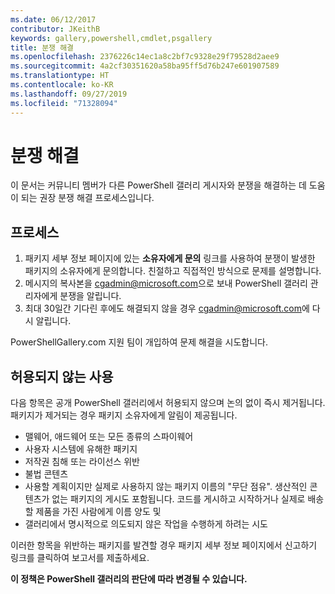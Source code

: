 ```yaml
---
ms.date: 06/12/2017
contributor: JKeithB
keywords: gallery,powershell,cmdlet,psgallery
title: 분쟁 해결
ms.openlocfilehash: 2376226c14ec1a8c2bf7c9328e29f79528d2aee9
ms.sourcegitcommit: 4a2cf30351620a58ba95ff5d76b247e601907589
ms.translationtype: HT
ms.contentlocale: ko-KR
ms.lasthandoff: 09/27/2019
ms.locfileid: "71328094"
---
```

# <a name="dispute-resolution"></a>분쟁 해결

이 문서는 커뮤니티 멤버가 다른 PowerShell 갤러리 게시자와 분쟁을 해결하는 데 도움이 되는 권장 분쟁 해결 프로세스입니다.

## <a name="process"></a>프로세스

1. 패키지 세부 정보 페이지에 있는 **소유자에게 문의** 링크를 사용하여 분쟁이 발생한 패키지의 소유자에게 문의합니다.
   친절하고 직접적인 방식으로 문제를 설명합니다.
2. 메시지의 복사본을 [cgadmin@microsoft.com](mailto:cgadmin@microsoft.com)으로 보내 PowerShell 갤러리 관리자에게 분쟁을 알립니다.
3. 최대 30일간 기다린 후에도 해결되지 않을 경우 [cgadmin@microsoft.com](mailto:cgadmin@microsoft.com)에 다시 알립니다.

PowerShellGallery.com 지원 팀이 개입하여 문제 해결을 시도합니다.

## <a name="prohibited-use"></a>허용되지 않는 사용

다음 항목은 공개 PowerShell 갤러리에서 허용되지 않으며 논의 없이 즉시 제거됩니다.  패키지가 제거되는 경우 패키지 소유자에게 알림이 제공됩니다.

- 맬웨어, 애드웨어 또는 모든 종류의 스파이웨어
- 사용자 시스템에 유해한 패키지
- 저작권 침해 또는 라이선스 위반
- 불법 콘텐츠
- 사용할 계획이지만 실제로 사용하지 않는 패키지 이름의 "무단 점유". 생산적인 콘텐츠가 없는 패키지의 게시도 포함됩니다.
  코드를 게시하고 시작하거나 실제로 배송할 제품을 가진 사람에게 이름 양도 및
- 갤러리에서 명시적으로 의도되지 않은 작업을 수행하게 하려는 시도

이러한 항목을 위반하는 패키지를 발견할 경우 패키지 세부 정보 페이지에서 신고하기 링크를 클릭하여 보고서를 제출하세요.

**이 정책은 PowerShell 갤러리의 판단에 따라 변경될 수 있습니다.**
